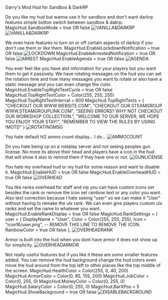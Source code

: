 Garry's Mod Hud for Sandbox & DarkRP

Do you like my hud but wanna use it for sandbox and don't want darkrp features simple button switch between sandbox & dakrp.
MagicHud.SandboxMode = true OR false
![VANILLA&DARKRP](https://i.postimg.cc/BvskBMdL/4ieqjkle-1728889111349.gif)
![VANILLA&DARKRP](https://i.postimg.cc/Z5JWthNw/xonjb221-1728888414416.gif)

We even have features to turn on or off certain aspects of darkrp if you don't use them or like them.
MagicHud.EnableLockdownNotification = true OR false
![LOCKDOWN](https://i.postimg.cc/fy4bH4Zj/31mv5mko-1728888146760.gif)
MagicHud.EnableArrestedNotification = true OR false
![ARREST](https://i.postimg.cc/tgMJxZMc/hmcf5say-1728888164887.gif)
MagicHud.EnableAgenda = true OR false
![AGENDA](https://i.postimg.cc/65xsYr4X/bf2q4cvt.gif)

You ever feel like you have alot information for your players but you want them to get it passively. We have rotating messages on the hud you can set the rotation time and how many messages you want to rotate or also have a static message and you can even change the color.
MagicHud.EnableTopRightTextCycle = true OR false
MagicHud.TopRightTextColor = Color(255, 255, 255)
MagicHud.TopRightTextInterval = 600
MagicHud.TopRightTexts = {
    "CHECKOUT OUR WWW.WEBSITE.COM", 
    "CHECKOUT OUR STEAMGROUP WWW.STEAMGROUPLINK.COM",
    "SEEING ERRORS? WHY NOT CHECKOUT OUR WORKSHOP COLLECTION.",
    "WELCOME TO OUR SERVER, WE HOPE YOU ENJOY YOUR STAY!",
    "REMEMBER TO VIEW THE RULES BY USING !MOTD"
}
![ROTATINGMSG](https://i.postimg.cc/Ss1PqqjC/4ieqjkle-1728889092253.gif)

You hate default hl2 ammo count display... I do...
![AMMOCOUNT](https://i.postimg.cc/Hk6qtfCJ/gbsuiueb.gif)

Do you hate being cp on a roleplay server and not seeing peoples gun license. No more its above their head and players have a icon in the hud that will show it also to remind them if they have one or not.
![GUNLICENSE](https://i.postimg.cc/tgT7Jt2P/hoalgrix-1728888185401.gif)

You hate my overhead hud or my hud for some reason and want to disable it.
MagicHud.EnableHUD = true OR false
MagicHud.EnableOverheadHUD = true OR false
![OVERHEAD](https://i.postimg.cc/Y9L9f2cC/raue024n-1728888268532.gif)

You like ranks overhead for staff and vip you can have custom icons set besides the rank or remove the icon set rainbow text or any color you want. Also text correction because I hate seeing "user" so we can make it "User" without having to remake the ulx rank. We can even give players custom ulx ranks and set the name to whatever you want.
MagicHud.EnableRankDisplay = true OR false
MagicHud.RankSettings = {
    user = {
        DisplayName = "User",
        Color = Color(255, 255, 255),
        Icon = "icon16/user.png", -- REMOVE THIS LINE TO REMOVE THE ICON.
		RainbowColor = true OR false
    },
![OVERHEADRANK](https://i.postimg.cc/bYbrZvH6/xlq5m2t1-1728888372630.gif)

Armor is built into the hud when you dont have armor it does not show up for simplicity.
![OVERHEADARMOR](https://i.postimg.cc/Mptvzrbq/iawroo05-1728888214576.gif)

Not really useful features but if you like it these are some smaller features added. You can remove the hud background change the hud colors even move the hud around from the top left to other places like the top middle of the screen.
MagicHud.HealthColor = Color(255, 0, 40, 200)
MagicHud.ArmorColor = Color(0, 85, 155, 200)
MagicHud.JobColor = Color(0, 255, 0)
MagicHud.MoneyColor = Color(0, 255, 0)
MagicHud.SalaryColor = Color(0, 255, 0)
MagicHud.BarXPos = 5
MagicHud.ShowBackground = true OR false
![DISABLEBACKGROUND](https://i.postimg.cc/KYbsdM6g/zpuka2ca.gif)
